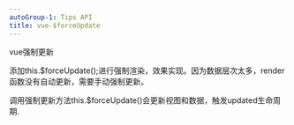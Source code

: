 ```yaml
---
autoGroup-1: Tips API
title: vue-$forceUpdate
---
```


vue强制更新

添加this.$forceUpdate();进行强制渲染，效果实现。因为数据层次太多，render函数没有自动更新，需要手动强制更新。

调用强制更新方法this.$forceUpdate()会更新视图和数据，触发updated生命周期.





